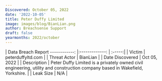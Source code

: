 ```yaml
---
Discovered: October 05, 2022
date: '2022-10-05'
title: Peter Duffy Limited
image: images/blog/BianLian.png
author: Breachsense Support
draft: false
yearmonths: 2022/october
---
```



| Data Breach Report
------------:     |:-------------:    | :-----:|
| Victim      | peterduffyltd.com      | 
| Threat Actor      | BianLian      | 
| Date Discovered      | Oct 05, 2022      | 
| Description      | Peter Duffy Limited is a privately owned civil engineering, utility and construction company based in Wakefield, Yorkshire.      | 
| Leak Size      | N/A      | 

